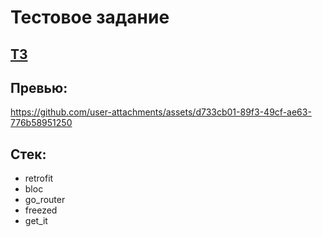 # Тестовое задание

## [ТЗ](https://docs.google.com/document/d/1czshGCNLS0JOZ0_fNC46LfAUyx6lk57kKnTGjQeFfrk/edit?usp=sharing)

## Превью: 

https://github.com/user-attachments/assets/d733cb01-89f3-49cf-ae63-776b58951250

## Стек:
- retrofit
- bloc
- go_router
- freezed
- get_it
